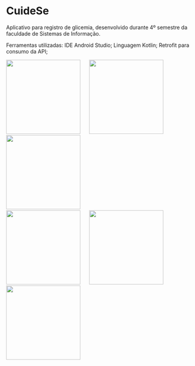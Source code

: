 # CuideSe
Aplicativo para registro de glicemia, desenvolvido durante 4º semestre da faculdade de Sistemas de Informação.

Ferramentas utilizadas:
IDE Android Studio;
Linguagem Kotlin;
Retrofit para consumo da API;


<img src="https://user-images.githubusercontent.com/66964752/142785765-d52fc382-7b68-45f6-b90d-5084d172e2fd.png" width="200"/> &nbsp;&nbsp;&nbsp;&nbsp; <img src="https://user-images.githubusercontent.com/66964752/142785774-1f5bf497-3619-4882-879a-9249cdbe92ba.png" width="200"/> &nbsp;&nbsp;&nbsp;&nbsp; <img src="https://user-images.githubusercontent.com/66964752/142785777-b34e10f0-316f-40b5-a4ae-d0c6e8562c9f.png" width="200"/> &nbsp;&nbsp;&nbsp;&nbsp; <br>
<img src="https://user-images.githubusercontent.com/66964752/142785782-a276ccc9-7d70-4cfe-9d9c-ace778365511.png" width="200"/> &nbsp;&nbsp;&nbsp;&nbsp; <img src="https://user-images.githubusercontent.com/66964752/142785784-44d442d9-d0ae-41ad-945d-75031713cf26.png" width="200"/> &nbsp;&nbsp;&nbsp;&nbsp; <img src="https://user-images.githubusercontent.com/66964752/142785786-ca39dc4d-ef5f-4968-92be-3650c7d8401f.png" width="200"/>
 
